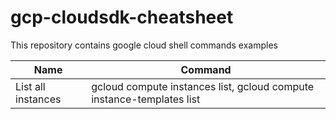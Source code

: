 # gcp-cloudsdk-cheatsheet
This repository contains google cloud shell commands examples

| Name                | Command  | 
| ---                 | ---      | 
| List all instances  | gcloud compute instances list, gcloud compute instance-templates list | 

